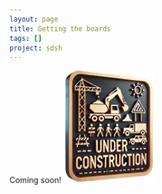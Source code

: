 ```yaml
---
layout: page
title: Getting the boards
tags: []
project: sdsh
---
```


Coming soon!
![](/images/under-construction.png)
